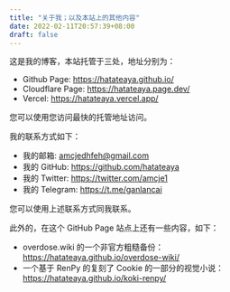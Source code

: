 ```yaml
---
title: "关于我；以及本站上的其他内容"
date: 2022-02-11T20:57:39+08:00
draft: false
---
```


这是我的博客，本站托管于三处，地址分别为：

- Github Page: <https://hatateaya.github.io/>
- Cloudflare Page: <https://hatateaya.page.dev/>
- Vercel: <https://hatateaya.vercel.app/>

您可以使用您访问最快的托管地址访问。

我的联系方式如下：

- 我的邮箱: <amcjedhfeh@gmail.com>
- 我的 GitHub: <https://github.com/hatateaya>
- 我的 Twitter: <https://twitter.com/amcje1>
- 我的 Telegram: <https://t.me/ganlancai>

您可以使用上述联系方式同我联系。

此外的，在这个 GitHub Page 站点上还有一些内容，如下：

- overdose.wiki 的一个非官方粗糙备份： <https://hatateaya.github.io/overdose-wiki/>
- 一个基于 RenPy 的复刻了 Cookie 的一部分的视觉小说： <https://hatateaya.github.io/koki-renpy/>
